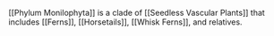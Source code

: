 [[Phylum Monilophyta]] is a clade of [[Seedless Vascular Plants]] that includes [[Ferns]], [[Horsetails]], [[Whisk Ferns]], and relatives.